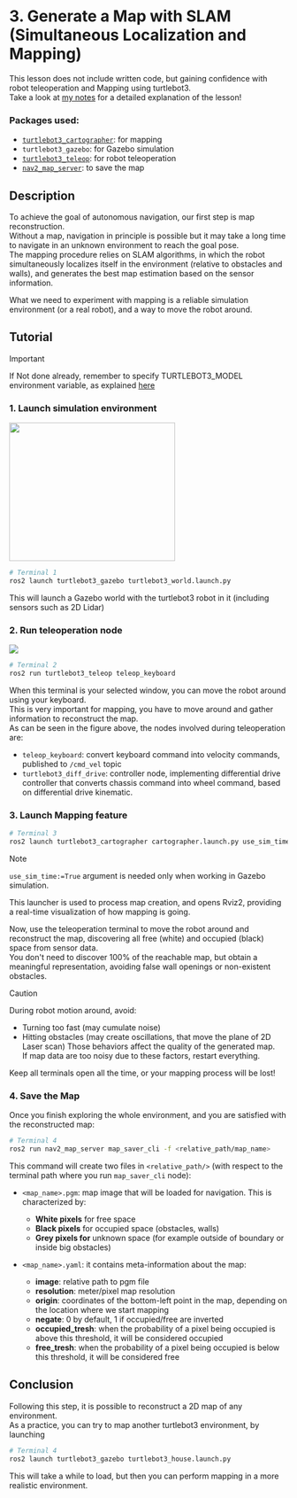 # 3. Generate a Map with SLAM <br/> (Simultaneous Localization and Mapping) 

This lesson does not include written code, but gaining confidence with robot teleoperation and Mapping using turtlebot3.<br/>
Take a look at [my notes](https://github.com/AlePuglisi/navigation-learning/blob/main/nav2-course/3-mapping/Lesson3_Mapping.pdf) for a detailed explanation of the lesson!

### Packages used:
- [``turtlebot3_cartographer``](https://github.com/ROBOTIS-GIT/turtlebot3/tree/main/turtlebot3_cartographer): for mapping
- ``turtlebot3_gazebo``: for Gazebo simulation
- [``turtlebot3_teleop``](https://github.com/ROBOTIS-GIT/turtlebot3/tree/main/turtlebot3_teleop): for robot teleoperation
- [``nav2_map_server``](https://github.com/ros-navigation/navigation2/tree/main/nav2_map_server): to save the map

## Description 
To achieve the goal of autonomous navigation, our first step is map reconstruction.<br/>
Without a map, navigation in principle is possible but it may take a long time to navigate in an unknown environment to reach the goal pose.<br/>
The mapping procedure relies on SLAM algorithms, in which the robot simultaneously localizes itself in the environment (relative to obstacles and walls), and generates the best map estimation based on the sensor information.<br/>

What we need to experiment with mapping is a reliable simulation environment (or a real robot), and a way to move the robot around. 

## Tutorial 

> [!IMPORTANT]
> If Not done already, remember to specify TURTLEBOT3_MODEL environment variable, as explained [here](https://github.com/AlePuglisi/navigation-learning/tree/main/nav2-course#quick-export-before-turtlebot3-tutorials)

### 1. Launch simulation environment
<image width=300 height=250 src=https://github.com/user-attachments/assets/5721b386-5d3f-4796-8e00-e7a3e1720bf2>

```bash
# Terminal 1
ros2 launch turtlebot3_gazebo turtlebot3_world.launch.py
```
This will launch a Gazebo world with the turtlebot3 robot in it (including sensors such as 2D Lidar)  

### 2. Run teleoperation node
<image src=https://github.com/user-attachments/assets/ed9ef382-46cb-44e9-91ce-53e12f4e5953>

```bash
# Terminal 2
ros2 run turtlebot3_teleop teleop_keyboard 
```

When this terminal is your selected window, you can move the robot around using your keyboard.<br/>
This is very important for mapping, you have to move around and gather information to reconstruct the map.<br/>
As can be seen in the figure above, the nodes involved during teleoperation are:
- ``teleop_keyboard``: convert keyboard command into velocity commands, published to ``/cmd_vel`` topic
- ``turtlebot3_diff_drive``: controller node, implementing differential drive controller that converts chassis command into wheel command, based on differential drive kinematic.

### 3. Launch Mapping feature
```bash
# Terminal 3
ros2 launch turtlebot3_cartographer cartographer.launch.py use_sim_time:=True
```

> [!NOTE]
> ``use_sim_time:=True`` argument is needed only when working in Gazebo simulation.

This launcher is used to process map creation, and opens Rviz2, providing a real-time visualization of how mapping is going. <br/> 

Now, use the teleoperation terminal to move the robot around and reconstruct the map, discovering all free (white) and occupied (black) space from sensor data. <br/>
You don't need to discover 100% of the reachable map, but obtain a meaningful representation, avoiding false wall openings or non-existent obstacles.  

> [!CAUTION]
> During robot motion around, avoid:
> - Turning too fast  (may cumulate noise)
> - Hitting obstacles (may create oscillations, that move the plane of 2D Laser scan)
> Those behaviors affect the quality of the generated map.<br/>
> If map data are too noisy due to these factors, restart everything.

Keep all terminals open all the time, or your mapping process will be lost!

### 4. Save the Map

Once you finish exploring the whole environment, and you are satisfied with the reconstructed map:

```bash
# Terminal 4
ros2 run nav2_map_server map_saver_cli -f <relative_path/map_name> 
```

This command will create two files in ``<relative_path/>`` (with respect to the terminal path where you run ``map_saver_cli`` node):
- ``<map_name>.pgm``: map image that will be loaded for navigation. This is characterized by: <br/>
  - **White pixels** for free space <br/>
  - **Black pixels** for occupied space (obstacles, walls) <br/>
  - **Grey pixels for** unknown space (for example outside of boundary or inside big obstacles) <br/>
    
- ``<map_name>.yaml``: it contains meta-information about the map: <br/>
  - **image**: relative path to pgm file <br/>
  - **resolution**: meter/pixel map resolution <br/>
  - **origin**: coordinates of the bottom-left point in the map, depending on the location where we start 
      mapping <br/>
  - **negate**: 0 by default, 1 if occupied/free are inverted <br/>
  - **occupied_tresh**: when the probability of a pixel being occupied is above this threshold, it will             be considered occupied <br/>
  - **free_tresh**: when the probability of a pixel being occupied is below this threshold, it will                 be considered free <br/> 

## Conclusion
Following this step, it is possible to reconstruct a 2D map of any environment.<br/>
As a practice, you can try to map another turtlebot3 environment, by launching 
```bash
# Terminal 4
ros2 launch turtlebot3_gazebo turtlebot3_house.launch.py
```
This will take a while to load, but then you can perform mapping in a more realistic environment. 
